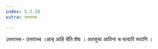 ```yaml
---
index: 5.3.38
sutra: उत्तराच्च

---
```

_उत्तराच्च_ - उत्तराच्च ।आच् आहि चे॑ति शेषः । अतसुचा आतिना च चत्वारि रूपाणि ।